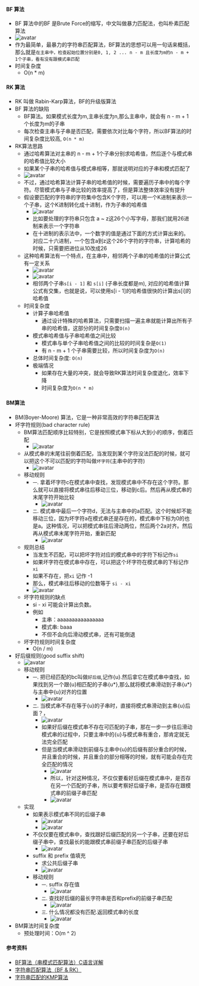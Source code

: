 #### BF 算法
- BF 算法中的BF 是Brute Force的缩写，中文叫做暴力匹配法，也叫朴素匹配算法
- ![avatar](images/../../images/string_matching_1.png)
- 作为最简单，最暴力的字符串匹配算法，BF算法的思想可以用一句话来概括，那么就是`在主串中，检查起始位置分别是0, 1, 2 ... n - m 且长度为m的n - m + 1个子串，看有没有跟模式串匹配` 
- 时间复杂度
  - O(n * m)

#### RK 算法
- RK 叫做 Rabin-Karp算法，BF的升级版算法
- BF 算法的缺陷
  - BF算法。如果模式长度为m,主串长度为n,那么主串中，就会有 n - m + 1个长度为m的子串
  - 每次检查主串与子串是否匹配，需要依次对比每个字符，所以BF算法的时间复杂度比较高, `O(n * m)`
- RK算法思路
  - 通过哈希算法对主串的 n - m + 1个子串分别求哈希值，然后逐个与模式串的哈希值比较大小
  - 如果某个子串的哈希值与模式串相等，那就说明对应的子串和模式匹配了
  - ![avatar](images/../../images/string_matching_2.png)
  - 不过，通过哈希算法计算子串的哈希值的时候，需要遍历子串中的每个字符。尽管模式串与子串比较的效率提高了，但是算法整体效率没有提升
  - 假设要匹配的字符串的字符集中包含K个字符，可以用一个K进制来表示一个子串，这个K进制转化成十进制，作为子串的哈希值
    - ![avatar](images/../../images/string_matching_3.png)
    - 比如要处理的字符串只包含 a ~ z这26个小写字母，那我们就用26进制来表示一个字符串
    - 在十进制的表示法中，一个数字的值是通过下面的方式计算出来的。对应二十六进制，一个包含a到z这个26个字符的字符串，计算哈希的时候，只需要把进位从10改成26
  - 这种哈希算法有一个特点，在主串中，相邻两个子串的哈希值的计算公式有一定关系
    - ![avatar](images/../../images/string_matching_4.png)
    - ![avatar](images/../../images/string_matching_5.png)
    - 相邻两个子串`s[i - 1]` 和 `s[i]` (子串长度都是m), 对应的哈希值计算公式有交集，也就是说，可以使用s[i - 1]的哈希值很快的计算出s[i]的哈希值
  - 时间复杂度
    - 计算子串哈希值
      - 通过设计特殊的哈希算法，只需要扫描一遍主串就能计算出所有子串的哈希值，这部分的时间复杂度`O(n)`
    - 模式串哈希值与子串哈希值之间比较
      - 模式串与单个子串哈希值之间的比较的时间复杂是`O(1)`
      - 有 n - m + 1 个子串需要比较，所以时间复杂度为`O(n)`
    - 总体时间复杂度: `O(n)`
    - 极端情况
      - 如果存在大量的冲突，就会导致RK算法时间复杂度退化，效率下降
      - 时间复杂度为`O(n * m)`

#### BM算法
- BM(Boyer-Moore) 算法，它是一种非常高效的字符串匹配算法
- 坏字符规则(bad character rule)
  - BM算法匹配顺序比较特别，它是按照模式串下标从大到小的顺序，倒着匹配
    - ![avatar](images/../../images/string_matching_6.png)
  - 从模式串的末尾往前倒着匹配，当发现到某个字符没法匹配的时候，就可以把这个不可以匹配的字符叫做`坏字符`(主串中的字符)
    - ![avatar](images/../../images/string_matching_7.png)
  - 移动规则
    - `一`. 拿着坏字符c在模式串中查找，发现模式串中不存在这个字符。那么就可以直接将模式串往后移动三位，移动到c后。然后再从模式串的末尾字符开始比较
      - ![avatar](images/../../images/string_matching_8.png)
    - `二`. 模式串中最后一个字符d，无法与主串中的a匹配。这个时候却不能移动三位，因为坏字符a在模式串还是存在的，模式串中下标为0的也是a。这种情况，可以把模式串往后滑动两位，然后两个2a对齐。然后再从模式串末尾字符开始，重新匹配
      - ![avatar](images/../../images/string_matching_9.png)
  - 规则总结
    - 当发生不匹配，可以把坏字符对应的模式串中的字符下标记作`si`
    - 如果坏字符在模式串中存在，可以把这个坏字符在模式串的下标记作`xi`
    - 如果不存在，把`xi` 记作 -1
    - 那么，模式串往后移动的位数等于 `si - xi`
    - ![avatar](images/../../images/string_matching_10.png)
  - 坏字符规则的缺点
    - si - xi 可能会计算出负数。
    - 例如
      - 主串：aaaaaaaaaaaaaaaa
      - 模式串: baaa
      - 不但不会向后滑动模式串，还有可能倒退
  - 坏字符规则时间复杂度
    - O(n / m)
- 好后缀规则(good suffix shift)
  - ![avatar](images/../../images/string_matching_11.png)
  - 移动规则
    - `一`. 把已经匹配的bc叫做`好后缀`,记作{u}.然后拿它在模式串中查找，如果找到另一个跟{u}相匹配的子串{u*},那么就将模式串滑动到子串{u*}与主串中{u}对齐的位置
      - ![avatar](images/../../images/string_matching_12.png)
    - `二`. 当模式串不存在等于{u}的子串时，直接将模式串滑动到主串{u}后面？，
      - ![avatar](images/../../images/string_matching_13.png)
      - 如果好后缀在模式串不存在可匹配的子串，那在一步一步往后滑动模式串的过程中，只要主串中的{u}与模式串有重合，那肯定就无法完全匹配
      - 但是当模式串滑动到前缀与主串中{u}的后缀有部分重合的时候，并且重合的时候，并且重合的部分相等的时候，就有可能会存在完全匹配的情况
        - ![avatar](images/../../images/string_matching_14.png)
        - 所以，针对这种情况，不仅仅要看好后缀在模式串中，是否存在另一个匹配的子串，所以要考察好后缀子串，是否存在跟模式串的前缀子串匹配
        - ![avatar](images/../../images/string_matching_15.png)
  - 实现
    - 如果表示模式串不同的后缀子串
      - ![avatar](images/../../images/string_matching_16.png)
      - ![avatar](images/../../images/string_matching_17.png)
    - 不仅仅要在模式串中，查找跟好后缀匹配的另一个子串，还要在好后缀子串中，查找最长的能跟模式串前缀子串匹配的后缀子串
      - ![avatar](images/../../images/string_matching_18.png)
    - suffix 和 prefix 值填充
      - 求公共后缀子串
      - ![avatar](images/../../images/string_matching_19.png)
    - 移动规则
      - `一`. suffix 存在值
        - ![avatar](images/../../images/string_matching_20.png)
      - `二`. 查找好后缀的最长字符串是否和prefix的前缀子串匹配
        - ![avatar](images/../../images/string_matching_21.png)
      - `三`. 什么情况都没有匹配.返回模式串的长度
        -  ![avatar](images/../../images/string_matching_22.png)
- BM算法时间复杂度
  - 预处理时间：O(m ^ 2)

#### 参考资料
- [BF算法（串模式匹配算法）C语言详解](http://data.biancheng.net/view/179.html)
- [字符串匹配算法（BF & RK）](https://blog.csdn.net/qq_21201267/article/details/92695636)
- [字符串匹配的KMP算法](http://www.ruanyifeng.com/blog/2013/05/Knuth%E2%80%93Morris%E2%80%93Pratt_algorithm.html)